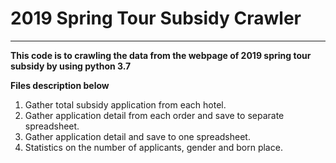 # 2019 Spring Tour Subsidy Crawler

---

**This code is to crawling the data from the webpage of 2019 spring tour subsidy by using python 3.7**

**Files description below**

1. Gather total subsidy application from each hotel.
2. Gather application detail from each order and save to separate spreadsheet.
3. Gather application detail and save to one spreadsheet.
4. Statistics on the number of applicants, gender and born place.
